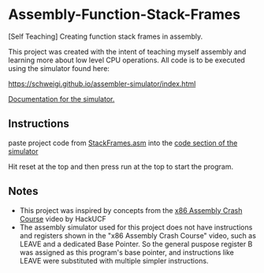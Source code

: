 # Assembly-Function-Stack-Frames
[Self Teaching] Creating function stack frames in assembly.

This project was created with the intent of teaching myself assembly and learning more about low level CPU operations. All code is to be executed using the simulator found here:

https://schweigi.github.io/assembler-simulator/index.html

[Documentation for the simulator.](https://schweigi.github.io/assembler-simulator/instruction-set.html)

## Instructions

paste project code from [StackFrames.asm](https://github.com/SleepingFox88/Assembly-Function-Stack-Frames/blob/master/StackFrames.asm) into the [code section of the simulator](https://i.imgur.com/UZ5j3Rn.png)

Hit reset at the top and then press run at the top to start the program.

## Notes

- This project was inspired by concepts from the [x86 Assembly Crash Course](https://www.youtube.com/watch?v=75gBFiFtAb8&t) video by HackUCF
- The assembly simulator used for this project does not have instructions and registers shown in the "x86 Assembly Crash Course" video, such as LEAVE and a dedicated Base Pointer. So the general puspose register B was assigned as this program's base pointer, and instructions like LEAVE were substituted with multiple simpler instructions.

